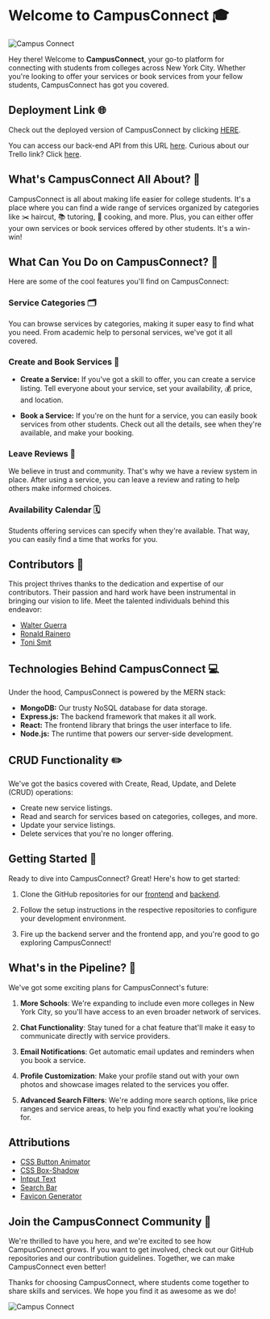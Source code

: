 # Welcome to **CampusConnect** 🎓


![Campus Connect](https://cdn.discordapp.com/attachments/791636167304151071/1164874007787601950/Screenshot_2023-10-20_133035.png?ex=6544cc75&is=65325775&hm=b2d1743b5f11512014add09a0b957200111d9d50598b6837bca560667496b541&)


Hey there! Welcome to **CampusConnect**, your go-to platform for connecting with students from colleges across New York City. Whether you're looking to offer your services or book services from your fellow students, CampusConnect has got you covered.

## Deployment Link 🌐


Check out the deployed version of CampusConnect by clicking [HERE](https://campus-connect1.netlify.app/).

You can access our back-end API from this URL [here](https://campus-connect-back-end.fly.dev/).
Curious about our Trello link? Click [here](https://trello.com/b/0Gr3owf1/campus-connect).


## What's CampusConnect All About? 🌟

CampusConnect is all about making life easier for college students. It's a place where you can find a wide range of services organized by categories like ✂️ haircut, 📚 tutoring, 🍳 cooking, and more. Plus, you can either offer your own services or book services offered by other students. It's a win-win!

## What Can You Do on CampusConnect? 💼

Here are some of the cool features you'll find on CampusConnect:

### Service Categories 🗂️

You can browse services by categories, making it super easy to find what you need. From academic help to personal services, we've got it all covered.

### Create and Book Services 📅

- **Create a Service:** If you've got a skill to offer, you can create a service listing. Tell everyone about your service, set your availability, 💰 price, and location.

- **Book a Service:** If you're on the hunt for a service, you can easily book services from other students. Check out all the details, see when they're available, and make your booking.

### Leave Reviews 🌟

We believe in trust and community. That's why we have a review system in place. After using a service, you can leave a review and rating to help others make informed choices.

### Availability Calendar 🗓️

Students offering services can specify when they're available. That way, you can easily find a time that works for you.

## Contributors 🤝

This project thrives thanks to the dedication and expertise of our contributors. Their passion and hard work have been instrumental in bringing our vision to life. Meet the talented individuals behind this endeavor:

- [Walter Guerra](https://github.com/walter0916)
- [Ronald Rainero](https://github.com/ronrain)
- [Toni Smit](https://github.com/MrXmit)

## Technologies Behind CampusConnect 💻

Under the hood, CampusConnect is powered by the MERN stack:

- **MongoDB:** Our trusty NoSQL database for data storage.
- **Express.js:** The backend framework that makes it all work.
- **React:** The frontend library that brings the user interface to life.
- **Node.js:** The runtime that powers our server-side development.

## CRUD Functionality ✏️

We've got the basics covered with Create, Read, Update, and Delete (CRUD) operations:

- Create new service listings.
- Read and search for services based on categories, colleges, and more.
- Update your service listings.
- Delete services that you're no longer offering.

## Getting Started 🚀

Ready to dive into CampusConnect? Great! Here's how to get started:

1. Clone the GitHub repositories for our [frontend](https://github.com/walter0916/Campus-Connect-front-end) and [backend](https://github.com/MrXmit/campusConnect-backend).

2. Follow the setup instructions in the respective repositories to configure your development environment.

3. Fire up the backend server and the frontend app, and you're good to go exploring CampusConnect!


## What's in the Pipeline? 🚧

We've got some exciting plans for CampusConnect's future:

1. **More Schools**: We're expanding to include even more colleges in New York City, so you'll have access to an even broader network of services.

2. **Chat Functionality**: Stay tuned for a chat feature that'll make it easy to communicate directly with service providers.

3. **Email Notifications**: Get automatic email updates and reminders when you book a service.

4. **Profile Customization**: Make your profile stand out with your own photos and showcase images related to the services you offer.

5. **Advanced Search Filters**: We're adding more search options, like price ranges and service areas, to help you find exactly what you're looking for.

## Attributions
- [CSS Button Animator](https://getcssscan.com/css-buttons-examples?ref=beautifulboxshadow-bottom)
- [CSS Box-Shadow](https://getcssscan.com/css-box-shadow-examples)
- [Intput Text](https://freefrontend.com/css-input-text/)
- [Search Bar](https://freefrontend.com/css-search-boxes/)
- [Favicon Generator](https://favicon.io/favicon-generator/)

## Join the CampusConnect Community 🤝

We're thrilled to have you here, and we're excited to see how CampusConnect grows. If you want to get involved, check out our GitHub repositories and our contribution guidelines. Together, we can make CampusConnect even better!

Thanks for choosing CampusConnect, where students come together to share skills and services. We hope you find it as awesome as we do!

![Campus Connect](https://cdn.discordapp.com/attachments/791636167304151071/1164874344976105493/image.png?ex=6544ccc6&is=653257c6&hm=7d4c880b12c4ac6da1dc9e43d353ae0fa5c699862c46debaef6c391fa78ccb36&)